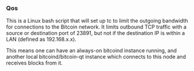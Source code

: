 ### Qos ###

This is a Linux bash script that will set up tc to limit the outgoing bandwidth for connections to the Bitcoin network. It limits outbound TCP traffic with a source or destination port of 23891, but not if the destination IP is within a LAN (defined as 192.168.x.x).

This means one can have an always-on bitcoind instance running, and another local bitcoind/bitcoin-qt instance which connects to this node and receives blocks from it.
